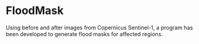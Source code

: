 # FloodMask
Using before and after images from Copernicus Sentinel-1, a program has been developed to generate flood masks for affected regions.
